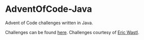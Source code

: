 # AdventOfCode-Java
Advent of Code challenges written in Java.

Challenges can be found [here](https://adventofcode.com/).
Challenges courtesy of [Eric Wastl](http://was.tl/).
